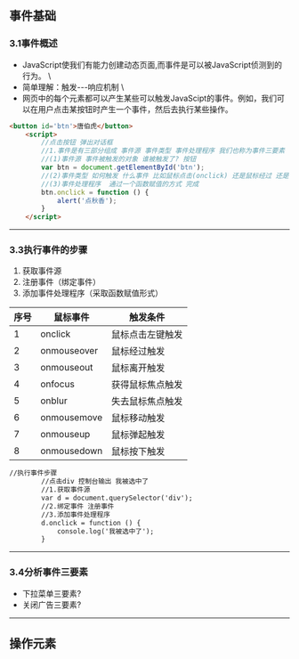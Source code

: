 ## 事件基础
### 3.1事件概述
- JavaScript使我们有能力创建动态页面,而事件是可以被JavaScript侦测到的行为。 \
- 简单理解：触发---响应机制 \
- 网页中的每个元素都可以产生某些可以触发JavaScipt的事件。例如，我们可以在用户点击某按钮时产生一个事件，然后去执行某些操作。
```html
<button id='btn'>唐伯虎</button>
    <script>
        //点击按钮 弹出对话框
        //1.事件是有三部分组成 事件源 事件类型 事件处理程序 我们也称为事件三要素
        //(1)事件源 事件被触发的对象 谁被触发了? 按钮
        var btn = document.getElementById('btn');
        //(2)事件类型 如何触发 什么事件 比如鼠标点击(onclick) 还是鼠标经过 还是键盘按下
        //(3)事件处理程序  通过一个函数赋值的方式 完成
        btn.onclick = function () {
            alert('点秋香');
        }
    </script>
```
---
### 3.3执行事件的步骤
1.  获取事件源
2.  注册事件（绑定事件）
3.  添加事件处理程序（采取函数赋值形式）

| 序号 | 鼠标事件    | 触发条件         |
| ---- | ----------- | ---------------- |
| 1    | onclick     | 鼠标点击左键触发 |
| 2    | onmouseover | 鼠标经过触发     |
| 3    | onmouseout  | 鼠标离开触发     |
| 4    | onfocus     | 获得鼠标焦点触发 |
| 5    | onblur      | 失去鼠标焦点触发 |
| 6    | onmousemove | 鼠标移动触发     |
| 7    | onmouseup   | 鼠标弹起触发     |
| 8    | onmousedown | 鼠标按下触发     |

```html
//执行事件步骤
        //点击div 控制台输出 我被选中了
        //1.获取事件源
        var d = document.querySelector('div');
        //2.绑定事件 注册事件
        //3.添加事件处理程序
        d.onclick = function () {
            console.log('我被选中了');
        }
```
---

### 3.4分析事件三要素
 - 下拉菜单三要素?
 - 关闭广告三要素?
  
---
## 操作元素